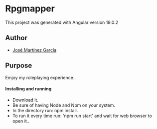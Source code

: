 # Rpgmapper

This project was generated with Angular version 19.0.2

## Author
 - [José Martínez García](https://github.com/JoseMGMurcia) 

## Purpose

Emjoy my roleplaying experience..


#### Installing and running

- Download it.
- Be sure of having Node and Npm on your system.
- In the directory run: npm install.
- To run it every time run: 'npm run start' and wait for web browser to open it..
